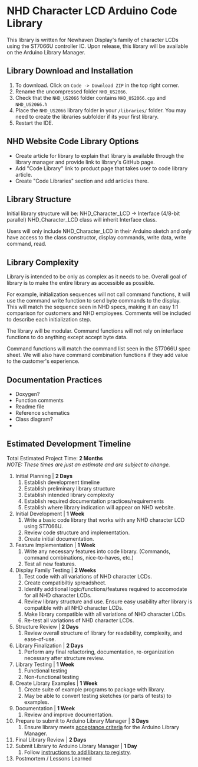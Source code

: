 # NHD Character LCD Arduino Code Library
This library is written for Newhaven Display's family of character LCDs using the ST7066U controller IC.
Upon release, this library will be available on the Arduino Library Manager.

## Library Download and Installation
1. To download. Click on `Code -> Download ZIP` in the top right corner.
2. Rename the uncompressed folder `NHD_US2066`. 
3. Check that the `NHD_US2066` folder contains `NHD_US2066.cpp` and `NHD_US2066.h`
4. Place the `NHD_US2066` library folder in your `/libraries/` folder. You may need to create the libraries subfolder if its your first library. 
5. Restart the IDE.

## NHD Website Code Library Options
- Create article for library to explain that library is available through the library manager and provide link to library's GitHub page.
- Add "Code Library" link to product page that takes user to code library article.
- Create "Code Libraries" section and add articles there.

## Library Structure
Initial library structure will be: 
NHD_Character_LCD → Interface (4/8-bit parallel)
NHD_Character_LCD class will inherit Interface class.

Users will only include NHD_Character_LCD in their Arduino sketch and only have access to the class constructor, display commands, write data, write command, read.

## Library Complexity
Library is intended to be only as complex as it needs to be.
Overall goal of library is to make the entire library as accessible as possible.

For example, initialization sequences will not call command functions, it will use the command write function to send byte commands to the display. This will match the sequence seen in NHD specs, making it an easy 1:1 comparison for customers and NHD employees. Comments will be included to describe each initialization step.

The library will be modular. Command functions will not rely on interface functions to do anything except accept byte data.

Command functions will match the command list seen in the ST7066U spec sheet. We will also have command combination functions if they add value to the customer's experience.

## Documentation Practices
- Doxygen?
- Function comments
- Readme file
- Reference schematics
- Class diagram?
- 

## Estimated Development Timeline
Total Estimated Project Time: **2 Months**\
*NOTE: These times are just an estimate and are subject to change.*

1. Initial Planning | **2 Days**
   1. Establish development timeline
   2. Establish preliminary library structure
   3. Establish intended library complexity
   4. Establish required documentation practices/requirements
   5. Establish where library indication will appear on NHD website.
2. Initial Development | **1 Week**
   1. Write a basic code library that works with any NHD character LCD using ST7066U.
   2. Review code structure and implementation.
   3. Create initial documentation.
3. Feature Implementation | **1 Week**
   1. Write any necessary features into code library. (Commands, command combinations, nice-to-haves, etc.)
   2. Test all new features.
4. Display Family Testing | **2 Weeks**
   1. Test code with all variations of NHD character LCDs.
   2. Create compatibiltiy spreadsheet.
   3. Identify additional logic/functions/features required to accomodate for all NHD character LCDs.
   4. Review library structure and use. Ensure easy usability after library is compatible with all NHD character LCDs.
   5. Make library compatible with all variations of NHD character LCDs.
   6. Re-test all variations of NHD character LCDs.
5. Structure Review | **2 Days**
   1. Review overall structure of library for readability, complexity, and ease-of-use.
6. Library Finalization | **2 Days**
   1. Perform any final refactoring, documentation, re-organization necessary after structure review.
7. Library Testing | **1 Week**
   1. Functional testing
   2. Non-functional testing
8. Create Library Examples | **1 Week**
   1. Create suite of example programs to package with library.
   2. May be able to convert testing sketches (or parts of tests) to examples.
9.  Documentation | **1 Week**
    1.  Review and improve documentation.
10. Prepare to submit to Arduino Library Manager | **3 Days**
    1.  Ensure library meets [acceptance criteria](https://github.com/arduino/library-registry/blob/main/FAQ.md#submission-requirements) for the Arduino Library Manager.
11. Final Library Review | **2 Days**
12. Submit Library to Arduino Library Manager | **1 Day**
    1.  Follow [instructions to add library to registry](https://github.com/arduino/library-registry#instructions).
13. Postmortem / Lessons Learned
